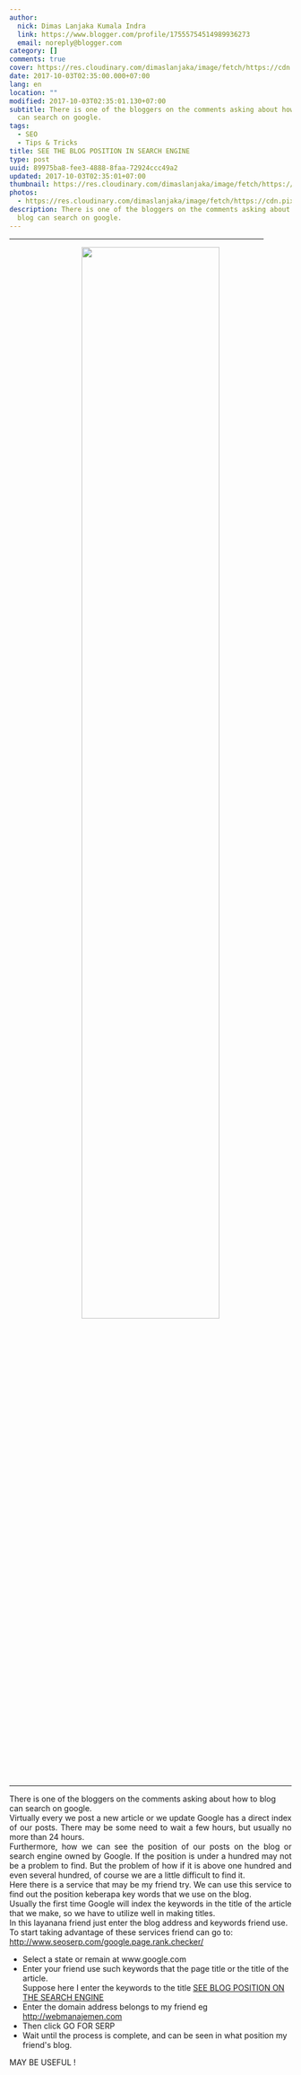```yaml
---
author:
  nick: Dimas Lanjaka Kumala Indra
  link: https://www.blogger.com/profile/17555754514989936273
  email: noreply@blogger.com
category: []
comments: true
cover: https://res.cloudinary.com/dimaslanjaka/image/fetch/https://cdn.pixabay.com/photo/2014/08/06/00/06/search-engine-411105_1280.jpg
date: 2017-10-03T02:35:00.000+07:00
lang: en
location: ""
modified: 2017-10-03T02:35:01.130+07:00
subtitle: There is one of the bloggers on the comments asking about how to blog
  can search on google.
tags:
  - SEO
  - Tips & Tricks
title: SEE THE BLOG POSITION IN SEARCH ENGINE
type: post
uuid: 89975ba8-fee3-4888-8faa-72924ccc49a2
updated: 2017-10-03T02:35:01+07:00
thumbnail: https://res.cloudinary.com/dimaslanjaka/image/fetch/https://cdn.pixabay.com/photo/2014/08/06/00/06/search-engine-411105_1280.jpg
photos:
  - https://res.cloudinary.com/dimaslanjaka/image/fetch/https://cdn.pixabay.com/photo/2014/08/06/00/06/search-engine-411105_1280.jpg
description: There is one of the bloggers on the comments asking about how to
  blog can search on google.
---
```


<hr align="CENTER" color="#336600" size="2" width="90%"><center><img src="https://res.cloudinary.com/dimaslanjaka/image/fetch/https://cdn.pixabay.com/photo/2014/08/06/00/06/search-engine-411105_1280.jpg" width="70%"></center><hr align="CENTER" color="#336600" size="10" width="100%"><span style="text-align: justify;">There is one of the bloggers on the comments asking about how to blog can search on google.</span><br><div style="text-align: justify;">Virtually every we post a new article or we update Google has a direct index of our posts. There may be some need to wait a few hours, but usually no more than 24 hours. <br>Furthermore, how we can see the position of our posts on the blog or search engine owned by Google. If the position is under a hundred may not be a problem to find. But the problem of how if it is above one hundred and even several hundred, of course we are a little difficult to find it. <br>Here there is a service that may be my friend try. We can use this service to find out the position keberapa key words that we use on the blog. <br>Usually the first time Google will index the keywords in the title of the article that we make, so we have to utilize well in making titles. <br>In this layanana friend just enter the blog address and keywords friend use. </div>To start taking advantage of these services friend can go to: <a href="http://www.seoserp.com/google.page.rank.checker/" rel="noopener noreferer nofollow" target="_blank">http://www.seoserp.com/google.page.rank.checker/</a> <br><ul><li> Select a state or remain at www.google.com </li><li> Enter your friend use such keywords that the page title or the title of the article. <br> Suppose here I enter the keywords to the title <a href="http://webmanajemen.com/">SEE BLOG POSITION ON THE SEARCH ENGINE</a> </li><li> Enter the domain address belongs to my friend eg <a href="http://webmanajemen.com/">http://webmanajemen.com</a> </li><li> Then click GO FOR SERP </li><li> Wait until the process is complete, and can be seen in what position my friend's blog. </li></ul>MAY BE USEFUL !